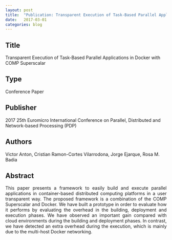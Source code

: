 ```yaml
---
layout: post
title:  "Publication: Transparent Execution of Task-Based Parallel Applications in Docker with COMP Superscalar"
date:   2017-03-01 
categories: blog
---
```


<h2>Title</h2>
Transparent Execution of Task-Based Parallel Applications in Docker with COMP Superscalar

<h2>Type</h2> 
Conference Paper

<h2>Publisher</h2> 
2017 25th Euromicro International Conference on Parallel, Distributed and Network-based Processing (PDP)

<h2>Authors</h2> 
Victor Anton, Cristian Ramon-Cortes Vilarrodona, Jorge Ejarque, Rosa M. Badia

<h2>Abstract</h2>
<p align="justify">
This paper presents a framework to easily build and execute parallel applications in container-based distributed computing platforms in a user transparent way. The proposed framework is a combination of the COMP Superscalar and Docker. We have built a prototype in order to evaluate how it performs by evaluating the overhead in the building, deployment and execution phases. We have observed an important gain compared with cloud environments during the building and deployment phases. In contrast, we have detected an extra overhead during the execution, which is mainly due to the multi-host Docker networking.
</p>


